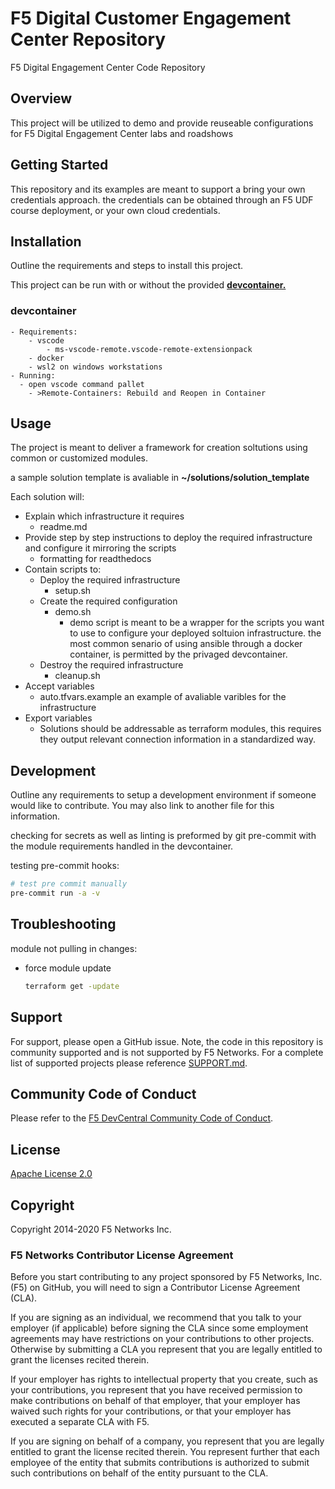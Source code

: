 # F5 Digital Customer Engagement Center Repository
F5 Digital Engagement Center Code Repository

## Overview
This project will be utilized to demo and provide reuseable configurations for F5 Digital Engagement Center labs and roadshows

## Getting Started
This repository and its examples are meant to support a bring your own credentials approach.
the credentials can be obtained through an F5 UDF course deployment, or your own cloud credentials.

## Installation
Outline the requirements and steps to install this project.

This project can be run with or without the provided [**devcontainer.**](https://code.visualstudio.com/docs/remote/containers)

### devcontainer
    - Requirements:
        - vscode
            - ms-vscode-remote.vscode-remote-extensionpack
        - docker
        - wsl2 on windows workstations
    - Running:
      - open vscode command pallet
        - >Remote-Containers: Rebuild and Reopen in Container
## Usage

The project is meant to deliver a framework for creation soltutions using common or customized modules.

a sample solution template is avaliable in **~/solutions/solution_template**

Each solution will:
- Explain which infrastructure it requires
    - readme.md
- Provide step by step instructions to deploy the required infrastructure and configure it mirroring the scripts
  - formatting for readthedocs
- Contain scripts to:
  - Deploy the required infrastructure
    - setup.sh
  - Create the required configuration
    - demo.sh
        - demo script is meant to be a wrapper for the scripts you want to use to configure your deployed soltuion infrastructure.
        the most common senario of using ansible through a docker container, is permitted by the privaged devcontainer.
  - Destroy the required infrastructure
    - cleanup.sh
- Accept variables
  - auto.tfvars.example
    an example of avaliable varibles for the infrastructure
- Export variables
  - Solutions should be addressable as terraform modules, this requires they output relevant connection information in a standardized way.


## Development
Outline any requirements to setup a development environment if someone would like to contribute.  You may also link to another file for this information.

checking for secrets as well as linting is preformed by git pre-commit with the module requirements handled in the devcontainer.

testing pre-commit hooks:
  ```bash
  # test pre commit manually
  pre-commit run -a -v
  ```
## Troubleshooting
module not pulling in changes:
  - force module update
    ```bash
    terraform get -update
    ```
## Support
For support, please open a GitHub issue.  Note, the code in this repository is community supported and is not supported by F5 Networks.  For a complete list of supported projects please reference [SUPPORT.md](SUPPORT.md).

## Community Code of Conduct
Please refer to the [F5 DevCentral Community Code of Conduct](code_of_conduct.md).


## License
[Apache License 2.0](LICENSE)

## Copyright
Copyright 2014-2020 F5 Networks Inc.


### F5 Networks Contributor License Agreement

Before you start contributing to any project sponsored by F5 Networks, Inc. (F5) on GitHub, you will need to sign a Contributor License Agreement (CLA).

If you are signing as an individual, we recommend that you talk to your employer (if applicable) before signing the CLA since some employment agreements may have restrictions on your contributions to other projects.
Otherwise by submitting a CLA you represent that you are legally entitled to grant the licenses recited therein.

If your employer has rights to intellectual property that you create, such as your contributions, you represent that you have received permission to make contributions on behalf of that employer, that your employer has waived such rights for your contributions, or that your employer has executed a separate CLA with F5.

If you are signing on behalf of a company, you represent that you are legally entitled to grant the license recited therein.
You represent further that each employee of the entity that submits contributions is authorized to submit such contributions on behalf of the entity pursuant to the CLA.
